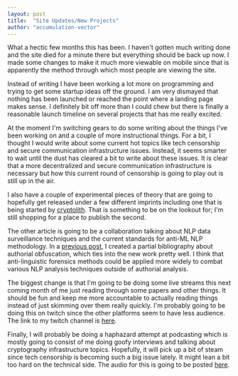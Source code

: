 ```yaml
---
layout: post
title:  "Site Updates/New Projects"
author: "accumulation-vector"
---
```


What a hectic few months this has been. I haven't gotten much writing done and the site died for a minute there but everything should be back up now. I made some changes to make it much more viewable on mobile since that is apparently the method through which most people are viewing the site.

Instead of writing I have been working a lot more on programming and trying to get some startup ideas off the ground. I am very dismayed that nothing has been launched or reached the point where a landing page makes sense. I definitely bit off more than I could chew but there is finally a reasonable launch timeline on several projects that has me really excited.

At the moment I'm switching gears to do some writing about the things I've been working on and a couple of more instructional things. For a bit, I thought I would write about some current hot topics like tech censorship and secure communication infrastructure issues. Instead, it seems smarter to wait until the dust has cleared a bit to write about these issues. It is clear that a more decentralized and secure communication infrastructure is necessary but how this current round of censorship is going to play out is still up in the air.

I also have a couple of experimental pieces of theory that are going to hopefully get released under a few different imprints including one that is being started by [cryptolith](https://anarchitecturaldesign.org/). That is something to be on the lookout for; I'm still shopping for a place to publish the second.

The other article is going to be a collaboration talking about NLP data surveillance techniques and the current standards for anti-ML NLP methodology. In a [previous post](https://accumulationvector.com/2020-07-20/preliminary-notes-auth-ob), I created a partial bibliography about authorial obfuscation, which ties into the new work pretty well. I think that anti-linguistic forensics methods could be applied more widely to combat various NLP analysis techniques outside of authorial analysis.

The biggest change is that I'm going to be doing some live streams this next coming month of me just reading through some papers and other things. It should be fun and keep me more accountable to actually reading things instead of just skimming over them really quickly. I'm probably going to be doing this on twitch since the other platforms seem to have less audience. The link to my twitch channel is [here](https://www.twitch.tv/accumulationvector).

Finally, I will probably be doing a haphazard attempt at podcasting which is mostly going to consist of me doing goofy interviews and talking about cryptography infrastructure topics. Hopefully, it will pick up a bit of steam since tech censorship is becoming such a big issue lately. It might lean a bit too hard on the technical side. The audio for this is going to be posted [here](https://anchor.fm/accumulationvector).